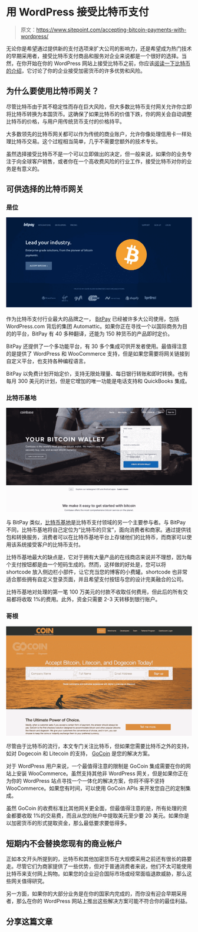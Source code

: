 # 用 WordPress 接受比特币支付

> 原文：<https://www.sitepoint.com/accepting-bitcoin-payments-with-wordpress/>

无论你是希望通过提供新的支付选项来扩大公司的影响力，还是希望成为热门技术的早期采用者，接受比特币支付商品和服务对企业来说都是一个很好的选择。当然，在你开始在你的 WordPress 网站上接受比特币之前，你应该[阅读一下比特币的介绍](https://www.sitepoint.com/introduction-bitcoin/)，它讨论了你的企业接受加密货币的许多优势和风险。

## 为什么要使用比特币网关？

尽管比特币由于其不稳定性而存在巨大风险，但大多数比特币支付网关允许你立即将比特币转换为本国货币。这确保了如果比特币的价值下跌，你的网关会自动调整比特币的价格，与用户用传统货币支付的价格持平。

大多数领先的比特币网关都可以作为传统的商业账户，允许你像处理信用卡一样处理比特币交易。这个过程相当简单，几乎不需要您额外的技术专长。

虽然选择接受比特币不是一个可以立即做出的决定，但一般来说，如果你的业务专注于向全球客户销售，或者你在一个高收费风险的行业工作，接受比特币对你的业务是有意义的。

## 可供选择的比特币网关

### 是位

![Bitpay](img/8fd7b3f1da30b62149e1d631b61da816.png)

作为比特币支付行业最大的品牌之一， [BitPay](https://bitpay.com) 已经被许多大公司使用，包括 WordPress.com 背后的集团 Automattic。如果你正在寻找一个以国际商务为目的的平台，BitPay 有 40 多种翻译，还能为 150 种货币的产品即时定价。

BitPay 还提供了一个多功能平台，有 30 多个集成可供开发者使用。最值得注意的是提供了 WordPress 和 WooCommerce 支持，但是如果您需要将网关链接到自定义平台，也支持各种编程语言。

BitPay 以免费计划开始定价，支持无限处理量、每日银行转账和即时转换。也有每月 300 美元的计划，但是它增加的唯一功能是电话支持和 QuickBooks 集成。

### 比特币基地

![Coinbase](img/af830946d745b0065a5631624d60a593.png)

与 BitPay 类似，[比特币基地](https://www.coinbase.com)是比特币支付领域的另一个主要参与者。与 BitPay 不同，比特币基地将自己定位为“比特币的贝宝”，面向消费者和商家。通过提供钱包和转换服务，消费者可以在比特币基地平台上存储他们的比特币，而商家可以使用该系统接受客户的比特币支付。

比特币基地最大的缺点是，它对于拥有大量产品的在线商店来说并不理想，因为每个支付按钮都是由一个短码生成的。然而，这样做的好处是，您可以将 shortcode 放入侧边栏小部件，让它充当您的博客的小费罐。shortcode 也非常适合那些拥有自定义登录页面，并且希望支付按钮与您的设计完美融合的公司。

比特币基地对处理的第一笔 100 万美元的付款不收取任何费用，但此后的所有交易都将收取 1%的费用。此外，资金只需要 2-3 天转移到银行账户。

### 哥根

![GoCoin](img/61bf5036fd21252b9a42709045d7c3d8.png)

尽管由于比特币的流行，本文专门关注比特币，但如果您需要比特币之外的支持，如对 Dogecoin 和 Litecoin 的支持， [GoCoin](https://www.gocoin.com/) 是您的解决方案。

对于 WordPress 用户来说，一个最值得注意的限制是 GoCoin 集成需要在你的网站上安装 WooCommerce。虽然支持其他非 WordPress 网关，但是如果你正在为你的 WordPress 站点寻找一个一体化的解决方案，你将不得不坚持 WooCommerce。如果您有时间，可以使用 GoCoin APIs 来开发您自己的定制集成。

虽然 GoCoin 的收费标准比其他网关更全面，但最值得注意的是，所有处理的资金都要收取 1%的交易费，而且从您的账户中提取美元至少要 20 美元。如果你是以加密货币的形式提取资金，那么最低要求要低得多。

## 短期内不会替换您现有的商业帐户

正如本文开头所提到的，比特币和其他加密货币在大规模采用之前还有很长的路要走。尽管它们为商家提供了一些优势，但对于普通消费者来说，他们不太可能使用比特币来支付网上购物。如果您的企业迎合国际市场或经常面临退款威胁，那么这些网关值得研究。

另一方面，如果你的大部分业务是在你的国家内完成的，而你没有迎合早期采用者，那么在你的 WordPress 网站上推出这些解决方案可能不符合你的最佳利益。

## 分享这篇文章